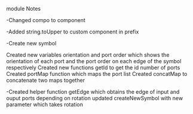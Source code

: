 ﻿module Notes

-Changed compo to component

-Added string.toUpper to custom component in prefix

-Create new symbol

Created new variables orientation and port order which shows the orientation of each port and the port order on each edge of the symbol respectively
Created new functions getId to get the id number of ports
Created portMap function which maps the port list 
Created concatMap to concatenate two maps together

-Created helper function getEdge which obtains the edge of input and ouput ports depending on rotation
updated createNewSymbol with new parameter which takes rotation 